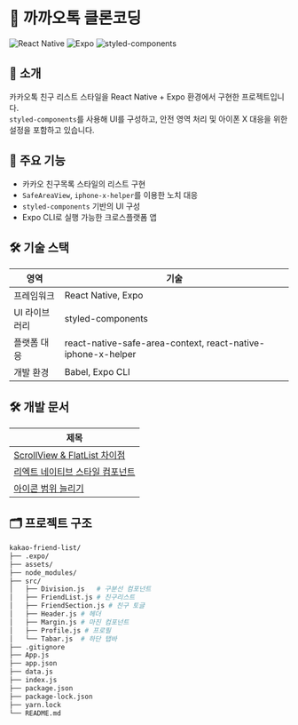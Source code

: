 # 📱 까까오톡 클론코딩

![React Native](https://img.shields.io/badge/React%20Native-0.76.9-blue?logo=react)
![Expo](https://img.shields.io/badge/Expo-~52.0.46-9cf?logo=expo)
![styled-components](https://img.shields.io/badge/styled--components-%5E6.1.17-DB7093?logo=styled-components)

## 📌 소개

카카오톡 친구 리스트 스타일을 React Native + Expo 환경에서 구현한 프로젝트입니다.  
`styled-components`를 사용해 UI를 구성하고, 안전 영역 처리 및 아이폰 X 대응을 위한 설정을 포함하고 있습니다.

## 🧩 주요 기능

- 카카오 친구목록 스타일의 리스트 구현
- `SafeAreaView`, `iphone-x-helper`를 이용한 노치 대응
- `styled-components` 기반의 UI 구성
- Expo CLI로 실행 가능한 크로스플랫폼 앱

## 🛠️ 기술 스택

| 영역          | 기술                                                         |
| ------------- | ------------------------------------------------------------ |
| 프레임워크    | React Native, Expo                                           |
| UI 라이브러리 | styled-components                                            |
| 플랫폼 대응   | react-native-safe-area-context, react-native-iphone-x-helper |
| 개발 환경     | Babel, Expo CLI                                              |

## 🛠️ 개발 문서

| 제목                                                                                                             
| ----------------------------------------------------------------------------------------------------------------
| [ScrollView & FlatList 차이점](https://www.notion.so/ScrollView-vs-FlatList-1e113befc507800bbc4bd3edb278410b)          
| [리엑트 네이티브 스타일 컴포넌트](https://www.notion.so/Styled-Components-1e613befc507802aae8afa296bdb05a8) 
| [아이콘 범위 늘리기](https://www.notion.so/1e613befc507803ba032f8fb0a870e86)                         

## 🗂️ 프로젝트 구조

```bash
kakao-friend-list/
├── .expo/
├── assets/
├── node_modules/
├── src/
│   ├── Division.js   # 구분선 컴포넌트
│   ├── FriendList.js # 친구리스트
│   ├── FriendSection.js # 친구 토글
│   ├── Header.js # 헤더
│   ├── Margin.js # 마진 컴포넌트
│   ├── Profile.js # 프로필
│   └── Tabar.js  # 하단 탭바
├── .gitignore
├── App.js
├── app.json
├── data.js
├── index.js
├── package.json
├── package-lock.json
├── yarn.lock
└── README.md
```
